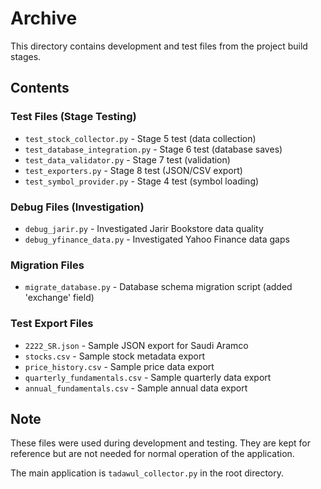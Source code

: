 # Archive

This directory contains development and test files from the project build stages.

## Contents

### Test Files (Stage Testing)
- `test_stock_collector.py` - Stage 5 test (data collection)
- `test_database_integration.py` - Stage 6 test (database saves)
- `test_data_validator.py` - Stage 7 test (validation)
- `test_exporters.py` - Stage 8 test (JSON/CSV export)
- `test_symbol_provider.py` - Stage 4 test (symbol loading)

### Debug Files (Investigation)
- `debug_jarir.py` - Investigated Jarir Bookstore data quality
- `debug_yfinance_data.py` - Investigated Yahoo Finance data gaps

### Migration Files
- `migrate_database.py` - Database schema migration script (added 'exchange' field)

### Test Export Files
- `2222_SR.json` - Sample JSON export for Saudi Aramco
- `stocks.csv` - Sample stock metadata export
- `price_history.csv` - Sample price data export
- `quarterly_fundamentals.csv` - Sample quarterly data export
- `annual_fundamentals.csv` - Sample annual data export

## Note

These files were used during development and testing. They are kept for reference but are not needed for normal operation of the application.

The main application is `tadawul_collector.py` in the root directory.

